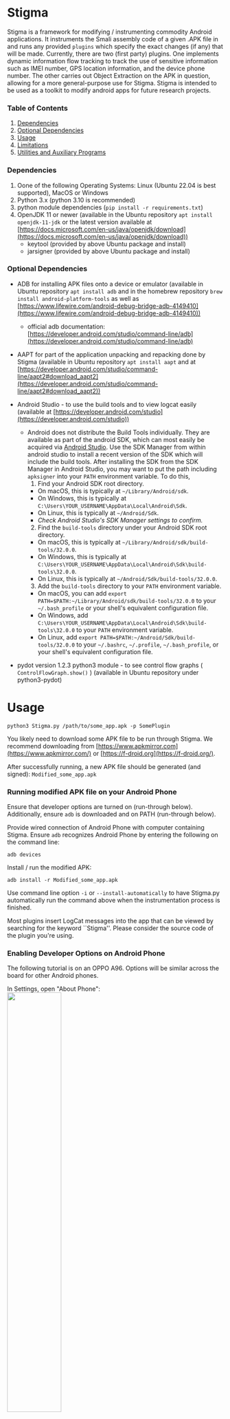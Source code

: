 # Stigma
Stigma  is a framework for modifying / instrumenting commodity Android applications.  It instruments the Smali assembly code of a given .APK file in and runs any provided `plugins` which specify the exact changes (if any) that will be made.  Currently, there are two (first party) plugins. One implements dynamic information flow tracking to track the use of sensitive information such as IMEI number, GPS location information, and the device phone number.  The other carries out Object Extraction on the APK in question, allowing for a more general-purpose use for Stigma. Stigma is intended to be used as a toolkit to modify android apps for future research projects.

### Table of Contents
1. [Dependencies](#dependencies)
2. [Optional Dependencies](#optional-dependencies)
3. [Usage](#usage)
4. [Limitations](#limitations)
5. [Utilities and Auxiliary Programs](#utilities-and-auxiliary-programs)

### Dependencies
1. Oone of the following Operating Systems: Linux (Ubuntu 22.04 is best supported), MacOS or Windows
1. Python 3.x (python 3.10 is recommended)
1. python module dependencies (```pip install -r requirements.txt```)
3. OpenJDK 11 or newer (available in the Ubuntu repository ```apt install openjdk-11-jdk``` or the latest version available at [https://docs.microsoft.com/en-us/java/openjdk/download](https://docs.microsoft.com/en-us/java/openjdk/download))
     * keytool (provided by above Ubuntu package and install)
     * jarsigner (provided by above Ubuntu package and install)


### Optional Dependencies
* ADB for installing APK files onto a device or emulator (available in Ubuntu repository
   ```apt install adb```
   and in the homebrew repository
   ```brew install android-platform-tools```
   as well as [https://www.lifewire.com/android-debug-bridge-adb-4149410](https://www.lifewire.com/android-debug-bridge-adb-4149410))
     * official adb documentation: [https://developer.android.com/studio/command-line/adb](https://developer.android.com/studio/command-line/adb)
* AAPT for part of the application unpacking and repacking done by Stigma (available in Ubuntu repository
   ```apt install aapt```
   and at [https://developer.android.com/studio/command-line/aapt2#download_aapt2](https://developer.android.com/studio/command-line/aapt2#download_aapt2))

* Android Studio - to use the build tools and to view logcat easily (available at [https://developer.android.com/studio](https://developer.android.com/studio))
   * Android does not distribute the Build Tools individually.  They are available as part of the android SDK, which can most easily be acquired via [Android Studio](https://developer.android.com/studio).  Use the SDK Manager from within android studio to install a recent version of the SDK which will include the build tools. After installing the SDK from the SDK Manager in Android Studio, you may want to put the path including `apksigner` into your `PATH` environment variable. To do this,
      1. Find your Android SDK root directory.
       - On macOS, this is typically at `~/Library/Android/sdk`.
       - On Windows, this is typically at `C:\Users\YOUR_USERNAME\AppData\Local\Android\Sdk`.
       - On Linux, this is typically at `~/Android/Sdk`.
       - *Check Android Studio's SDK Manager settings to confirm.*
      2. Find the `build-tools` directory under your Android SDK root directory.
       - On macOS, this is typically at `~/Library/Android/sdk/build-tools/32.0.0`.
       - On Windows, this is typically at `C:\Users\YOUR_USERNAME\AppData\Local\Android\Sdk\build-tools\32.0.0`.
       - On Linux, this is typically at `~/Android/Sdk/build-tools/32.0.0`.
      3. Add the `build-tools` directory to your `PATH` environment variable.
       - On macOS, you can add `export PATH=$PATH:~/Library/Android/sdk/build-tools/32.0.0` to your `~/.bash_profile` or your shell's equivalent configuration file.
       - On Windows, add `C:\Users\YOUR_USERNAME\AppData\Local\Android\Sdk\build-tools\32.0.0` to your `PATH` environment variable.
       - On Linux, add `export PATH=$PATH:~/Android/Sdk/build-tools/32.0.0` to your `~/.bashrc`, `~/.profile`, `~/.bash_profile`, or your shell's equivalent configuration file.
* pydot version 1.2.3 python3 module - to see control flow graphs ( `ControlFlowGraph.show()` ) (available in Ubuntu repository under python3-pydot)


# Usage

`python3 Stigma.py /path/to/some_app.apk -p SomePlugin`

You likely need to download some APK file to be run through Stigma. We recommend downloading from [https://www.apkmirror.com](https://www.apkmirror.com/) or [https://f-droid.org](https://f-droid.org/). 

After successfully running, a new APK file should be generated (and signed): `Modified_some_app.apk`

### Running modified APK file on your Android Phone

Ensure that developer options are turned on (run-through below). Additionally, ensure `adb` is downloaded and on PATH (run-through below).

Provide wired connection of Android Phone with computer containing Stigma. Ensure `adb` recognizes Android Phone by entering the following on the command line:

`adb devices` 

Install / run the modified APK:

`adb install -r Modified_some_app.apk`

Use command line option `-i` or `--install-automatically` to have Stigma.py automatically run the command above when the instrumentation process is finished.

Most plugins insert LogCat messages into the app that can be viewed by searching for the keyword ``Stigma''.  Please consider the source code of the plugin you're using.

### Enabling Developer Options on Android Phone
The following tutorial is on an OPPO A96. Options will be similar across the board for other Android phones.

In Settings, open "About Phone":
<br/><img src="https://user-images.githubusercontent.com/107204379/181112025-4b0ec3ae-ea66-4c94-b206-691b16b1271d.png" width=50% height=50%>

Open Version:
<br/><img src="https://user-images.githubusercontent.com/107204379/181112693-eb8b4db8-bcea-4ae8-aff2-5305f45cfd32.png" width=50% height=50%>

Tap on Build number 7 times. You will eventually receive a confirmation for Developer mode, similar to the one shown below:
<br/><img src="https://user-images.githubusercontent.com/107204379/181112972-8aea60f4-c24a-4d02-8c87-5686354ed9bb.png" width=50% height=50%>

### Setting the PATH environment variables (Windows only)
Set up both `adb` and the `openjdk` tools (`keytool` and `jarsigner`) as PATH environment variables, with the following tutorial showing a specific example for the `openjdk` tools.
<br/>

In the taskbar, search for and select "Edit the system environment variables":
<br/><img src="https://user-images.githubusercontent.com/107204379/181110595-a74759ee-2107-4d76-9a4d-2c986cea5968.png" width=50% height=50%>

Select "Environmental Variables...":
<br/><img src="https://user-images.githubusercontent.com/107204379/177005885-582f066b-6f07-4106-87dd-93f9ae8c33e4.png" width=50% height=50%>
<br/>

In the User variables, choose to "Edit" your "Path" variable:
<br/><img src="https://user-images.githubusercontent.com/107204379/177005926-2cb10396-a6ce-49aa-b5d6-91b495351cbc.png" width=50% height=50%>
<br/>

"Browse" and locate the folder containing your install of openjdk, and hence its "bin" folder, which contains both "keytool" and "jarsigner":
<br/><img src="https://user-images.githubusercontent.com/107204379/177006414-08fab1f6-a1da-48c1-a172-6bce6887da4a.png" width=50% height=50%>


### Limitations
Stigma has many limitations.  It can only track very limited sources of sensitive information (GPS, IMEI, Device Phone Number) and it can lose track of that sensitive information as the target application operates.  Additionally, the detection of network connections / transmission is very primitive and may not catch many instances.  Extensive future research and improvments are ongoing.

Stigma is currently "beta" software.  Numerous bugs and limitations exist, which limit broad compatibility with many Android apps.  It is intended to be a tool for computer science researchers working in (a) smali byte-code instrumentation or (b) dynamic information flow tracking.



# Utilities and Auxiliary Programs

* `stigma/count_pools.sh` - Bash command line utility for counting the references to strings, types, fields, and methods.  Requires the installation of [the smali command line tool](https://github.com/JesusFreke/smali/).

* `stigma/valid_smali_instructions.txt` and `stigma/ValidSmaliInstrunctions.py` comprehensive collection of all valid smali opcode names.

* `stigma/app_check_eval.py` utility that searches for small collection of likely source function calls.  Takes a path to a folder (containing APKs) as input.
[](https://github.com/fmresearchnovak/stigma.git)
